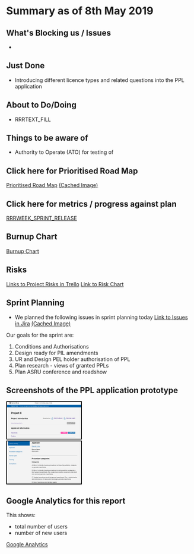 # Summary as of 8th May 2019 
## What's Blocking us / Issues
*

## Just Done
* Introducing different licence types and related questions into the PPL application

## About to Do/Doing
* RRRTEXT_FILL

## Things to be aware of
* Authority to Operate (ATO) for testing of  

## Click here for Prioritised Road Map
[Prioritised Road Map](https://trello.com/b/p7x9hbPV/prioritised-roadmap)    [\(Cached Image\)](graphs/ASLRoadMap08052019.jpg)

## Click here for metrics / progress against plan
[RRRWEEK_SPRINT_RELEASE](graphs/progress08052019.png)

## Burnup Chart

[Burnup Chart](burnup08052019.md)

## Risks
[Links to Project Risks in Trello](https://trello.com/b/VuFuCL7t/risk-register-and-kpis-asl-delivery) 
[Link to Risk Chart](graphs/risk08052019.png)

## Sprint Planning
* We planned the following issues in sprint planning today [Link to Issues in Jira](https://jira.digital.homeoffice.gov.uk/secure/RapidBoard.jspa?rapidView=261)    [\(Cached Image\)](graphs/sprint08052019.png)

Our goals for the sprint are:
1. Conditions and Authorisations 
2. Design ready for PIL amendments 
3. UR and Design PEL holder authorisation of PPL 
4. Plan research - views of granted PPLs 
5. Plan ASRU conference and roadshow

## Screenshots of the PPL application prototype
<a href="graphs/proto1_08052019.png"><img src="graphs/proto1_08052019.png" alt="HTML5 Icon" width="200" style="border:2px solid black"></a>
<br>
<a href="graphs/proto2_08052019.png"><img src="graphs/proto2_08052019.png" alt="HTML5 Icon" width="200" style="border:2px solid black"></a>
<br>

## Google Analytics for this report

This shows:
* total number of users
* number of new users

[Google Analytics](graphs/GA08052019.jpg)

